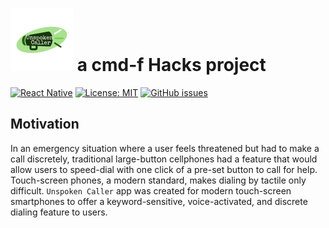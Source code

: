# <img src="Images/unspoken_caller_logo.png" alt="todolist_logo" width=100 height=100> a cmd-f Hacks project

[![React Native](https://img.shields.io/github/languages/top/sng06/Unspoken_Caller)](https://java.com/en/) [![License: MIT](https://img.shields.io/badge/License-MIT-blue.svg)](https://opensource.org/licenses/MIT) [![GitHub issues](https://img.shields.io/github/issues/Naereen/StrapDown.js.svg)](https://github.com/sng06/Unspoken_Caller/issues/)

## Motivation

In an emergency situation where a user feels threatened but had to make a call discretely, traditional large-button cellphones had a feature that would allow users to speed-dial with one click of a pre-set button to call for help. Touch-screen phones, a modern standard, makes dialing by tactile only difficult. `Unspoken Caller` app was created for modern touch-screen smartphones to offer a keyword-sensitive, voice-activated, and discrete dialing feature to users.
